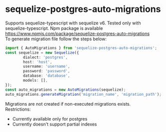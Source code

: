 # sequelize-postgres-auto-migrations
Supports sequelize-typescript with sequelize v6. Tested only with sequelize-typescript.
Npm package is available https://www.npmjs.com/package/sequelize-postgres-auto-migrations  
To generate migration file follow the steps below:
```ts
import { AutoMigrations } from 'sequelize-postgres-auto-migrations';
const sequelize = new Sequelize({
        dialect: 'postgres',
        host: 'host',
        username: 'username',
        password: 'password',
        database: 'database',
        models: [],
});
const auto_migrations = new AutoMigrations(sequelize);  
auto_migrations.generateMigration('migration_name', 'migration_path');
```
Migrations are not created if non-executed migrations exists.  
Restrictions:  
* Currently available only for postgres
* Currently doesn't support partial indexes